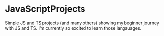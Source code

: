 # JavaScriptProjects
Simple JS and TS projects (and many others) showing my beginner journey with JS and TS.
I'm currently so excited to learn those langauages.

